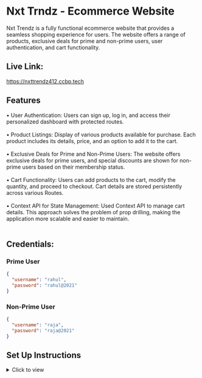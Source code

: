 # Nxt Trndz - Ecommerce Website

Nxt Trendz is a fully functional ecommerce website that provides a seamless shopping experience for users. The website offers a range of products, exclusive deals for prime and non-prime users, user authentication, and cart functionality.

## Live Link: 

https://nxttrendz412.ccbp.tech


## Features
•	User Authentication:
Users can sign up, log in, and access their personalized dashboard with protected routes. <br/><br/>
•	Product Listings:
Display of various products available for purchase. Each product includes its details, price, and an option to add it to the cart. <br/><br/>
•	Exclusive Deals for Prime and Non-Prime Users:
The website offers exclusive deals for prime users, and special discounts are shown for non-prime users based on their membership status. <br/><br/>
•	Cart Functionality:
Users can add products to the cart, modify the quantity, and proceed to checkout. Cart details are stored persistently across various Routes. <br/><br/>
•	Context API for State Management:
Used Context API to manage cart details. This approach solves the problem of prop drilling, making the application more scalable and easier to maintain. <br/><br/>

## Credentials: 

### Prime User

```json
{
  "username": "rahul",
  "password": "rahul@2021"
}
```

### Non-Prime User

```json
{
  "username": "raja",
  "password": "raja@2021"
}
```

## Set Up Instructions

<details>
<summary>Click to view</summary>

- Download dependencies by running `npm install`
- Start up the app using `npm start`
</details>
